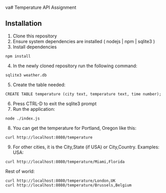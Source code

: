 va# Temperature API Assignment

## Installation

1. Clone this repository
2. Ensure system dependencies are installed ( nodejs | npm | sqlite3 )
3. Install dependencies

```
npm install
```

4. In the newly cloned repository run the following command:

```
sqlite3 weather.db
```

5. Create the table needed:

```
CREATE TABLE temperature (city text, temperature text, time number);
```

6. Press CTRL-D to exit the sqlite3 prompt
7. Run the application:

```
node ./index.js
```

8. You can get the temperature for Portland, Oregon like this:

```
curl http://localhost:8080/temperature
```

9. For other cities, it is the City,State (if USA) or City,Country. Examples:
USA:

```
curl http://localhost:8080/temperature/Miami,Florida
```

Rest of world:

```
curl http://localhost:8080/temperature/London,UK
curl http://localhost:8080/temperature/Brussels,Belgium
```
